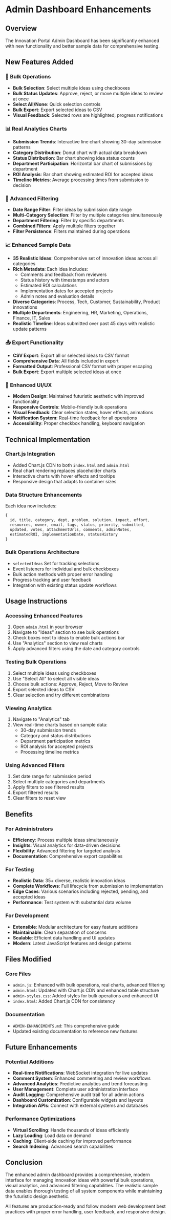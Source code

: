 # Admin Dashboard Enhancements

## Overview
The Innovation Portal Admin Dashboard has been significantly enhanced with new functionality and better sample data for comprehensive testing.

## New Features Added

### 🔄 Bulk Operations
- **Bulk Selection**: Select multiple ideas using checkboxes
- **Bulk Status Updates**: Approve, reject, or move multiple ideas to review at once
- **Select All/None**: Quick selection controls
- **Bulk Export**: Export selected ideas to CSV
- **Visual Feedback**: Selected rows are highlighted, progress notifications

### 📊 Real Analytics Charts
- **Submission Trends**: Interactive line chart showing 30-day submission patterns
- **Category Distribution**: Donut chart with actual data breakdown
- **Status Distribution**: Bar chart showing idea status counts
- **Department Participation**: Horizontal bar chart of submissions by department
- **ROI Analysis**: Bar chart showing estimated ROI for accepted ideas
- **Timeline Metrics**: Average processing times from submission to decision

### 🎯 Advanced Filtering
- **Date Range Filter**: Filter ideas by submission date range
- **Multi-Category Selection**: Filter by multiple categories simultaneously
- **Department Filtering**: Filter by specific departments
- **Combined Filters**: Apply multiple filters together
- **Filter Persistence**: Filters maintained during operations

### 📈 Enhanced Sample Data
- **35 Realistic Ideas**: Comprehensive set of innovation ideas across all categories
- **Rich Metadata**: Each idea includes:
  - Comments and feedback from reviewers
  - Status history with timestamps and actors
  - Estimated ROI calculations
  - Implementation dates for accepted projects
  - Admin notes and evaluation details
- **Diverse Categories**: Process, Tech, Customer, Sustainability, Product innovations
- **Multiple Departments**: Engineering, HR, Marketing, Operations, Finance, IT, Sales
- **Realistic Timeline**: Ideas submitted over past 45 days with realistic update patterns

### 📤 Export Functionality
- **CSV Export**: Export all or selected ideas to CSV format
- **Comprehensive Data**: All fields included in export
- **Formatted Output**: Professional CSV format with proper escaping
- **Bulk Export**: Export multiple selected ideas at once

### 🎨 Enhanced UI/UX
- **Modern Design**: Maintained futuristic aesthetic with improved functionality
- **Responsive Controls**: Mobile-friendly bulk operations
- **Visual Feedback**: Clear selection states, hover effects, animations
- **Notification System**: Real-time feedback for all operations
- **Accessibility**: Proper checkbox handling, keyboard navigation

## Technical Implementation

### Chart.js Integration
- Added Chart.js CDN to both `index.html` and `admin.html`
- Real chart rendering replaces placeholder charts
- Interactive charts with hover effects and tooltips
- Responsive design that adapts to container sizes

### Data Structure Enhancements
Each idea now includes:
```javascript
{
  id, title, category, dept, problem, solution, impact, effort,
  resources, owner, email, tags, status, priority, submitted,
  updated, votes, attachmentUrls, comments, adminNotes,
  estimatedROI, implementationDate, statusHistory
}
```

### Bulk Operations Architecture
- `selectedIdeas` Set for tracking selections
- Event listeners for individual and bulk checkboxes
- Bulk action methods with proper error handling
- Progress tracking and user feedback
- Integration with existing status update workflows

## Usage Instructions

### Accessing Enhanced Features
1. Open `admin.html` in your browser
2. Navigate to "Ideas" section to see bulk operations
3. Check boxes next to ideas to enable bulk actions bar
4. Use "Analytics" section to view real charts
5. Apply advanced filters using the date and category controls

### Testing Bulk Operations
1. Select multiple ideas using checkboxes
2. Use "Select All" to select all visible ideas
3. Choose bulk actions: Approve, Reject, Move to Review
4. Export selected ideas to CSV
5. Clear selection and try different combinations

### Viewing Analytics
1. Navigate to "Analytics" tab
2. View real-time charts based on sample data:
   - 30-day submission trends
   - Category and status distributions
   - Department participation metrics
   - ROI analysis for accepted projects
   - Processing timeline metrics

### Using Advanced Filters
1. Set date range for submission period
2. Select multiple categories and departments
3. Apply filters to see filtered results
4. Export filtered results
5. Clear filters to reset view

## Benefits

### For Administrators
- **Efficiency**: Process multiple ideas simultaneously
- **Insights**: Visual analytics for data-driven decisions
- **Flexibility**: Advanced filtering for targeted analysis
- **Documentation**: Comprehensive export capabilities

### For Testing
- **Realistic Data**: 35+ diverse, realistic innovation ideas
- **Complete Workflows**: Full lifecycle from submission to implementation
- **Edge Cases**: Various scenarios including rejected, pending, and accepted ideas
- **Performance**: Test system with substantial data volume

### For Development
- **Extensible**: Modular architecture for easy feature additions
- **Maintainable**: Clean separation of concerns
- **Scalable**: Efficient data handling and UI updates
- **Modern**: Latest JavaScript features and design patterns

## Files Modified

### Core Files
- `admin.js`: Enhanced with bulk operations, real charts, advanced filtering
- `admin.html`: Updated with Chart.js CDN and enhanced table structure
- `admin-styles.css`: Added styles for bulk operations and enhanced UI
- `index.html`: Added Chart.js CDN for consistency

### Documentation
- `ADMIN-ENHANCEMENTS.md`: This comprehensive guide
- Updated existing documentation to reference new features

## Future Enhancements

### Potential Additions
- **Real-time Notifications**: WebSocket integration for live updates
- **Comment System**: Enhanced commenting and review workflows
- **Advanced Analytics**: Predictive analytics and trend forecasting
- **User Management**: Complete user administration interface
- **Audit Logging**: Comprehensive audit trail for all admin actions
- **Dashboard Customization**: Configurable widgets and layouts
- **Integration APIs**: Connect with external systems and databases

### Performance Optimizations
- **Virtual Scrolling**: Handle thousands of ideas efficiently
- **Lazy Loading**: Load data on demand
- **Caching**: Client-side caching for improved performance
- **Search Indexing**: Advanced search capabilities

## Conclusion

The enhanced admin dashboard provides a comprehensive, modern interface for managing innovation ideas with powerful bulk operations, visual analytics, and advanced filtering capabilities. The realistic sample data enables thorough testing of all system components while maintaining the futuristic design aesthetic.

All features are production-ready and follow modern web development best practices with proper error handling, user feedback, and responsive design.
